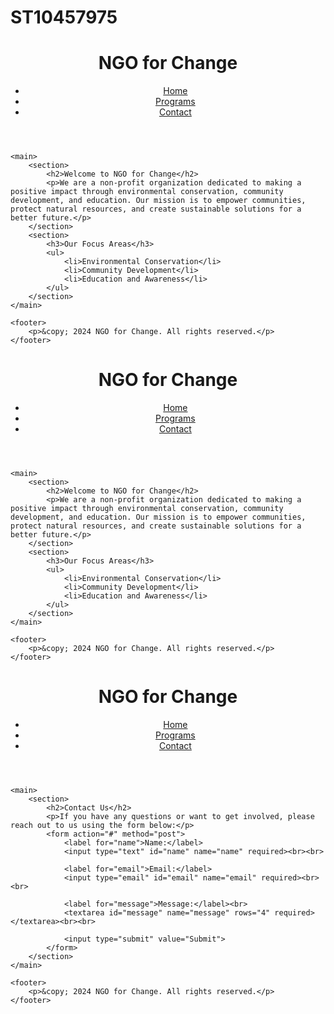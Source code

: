 # ST10457975

<!DOCTYPE html>
<html lang="en">
<head>
    <meta charset="UTF-8">
    <meta name="viewport" content="width=device-width, initial-scale=1.0">
    <title>NGO for Change - Home</title>
    <link rel="stylesheet" href="styles.css">
</head>
<body>
    <header>
        <h1>NGO for Change</h1>
        <nav>
            <ul>
                <li><a href="index.html">Home</a></li>
                <li><a href="programs.html">Programs</a></li>
                <li><a href="contact.html">Contact</a></li>
            </ul>
        </nav>
    </header>
    
    <main>
        <section>
            <h2>Welcome to NGO for Change</h2>
            <p>We are a non-profit organization dedicated to making a positive impact through environmental conservation, community development, and education. Our mission is to empower communities, protect natural resources, and create sustainable solutions for a better future.</p>
        </section>
        <section>
            <h3>Our Focus Areas</h3>
            <ul>
                <li>Environmental Conservation</li>
                <li>Community Development</li>
                <li>Education and Awareness</li>
            </ul>
        </section>
    </main>

    <footer>
        <p>&copy; 2024 NGO for Change. All rights reserved.</p>
    </footer>
</body>
</html>

<!DOCTYPE html>
<html lang="en">
<head>
    <meta charset="UTF-8">
    <meta name="viewport" content="width=device-width, initial-scale=1.0">
    <title>NGO for Change - Home</title>
    <link rel="stylesheet" href="styles.css">
</head>
<body>
    <header>
        <h1>NGO for Change</h1>
        <nav>
            <ul>
                <li><a href="index.html">Home</a></li>
                <li><a href="programs.html">Programs</a></li>
                <li><a href="contact.html">Contact</a></li>
            </ul>
        </nav>
    </header>
    
    <main>
        <section>
            <h2>Welcome to NGO for Change</h2>
            <p>We are a non-profit organization dedicated to making a positive impact through environmental conservation, community development, and education. Our mission is to empower communities, protect natural resources, and create sustainable solutions for a better future.</p>
        </section>
        <section>
            <h3>Our Focus Areas</h3>
            <ul>
                <li>Environmental Conservation</li>
                <li>Community Development</li>
                <li>Education and Awareness</li>
            </ul>
        </section>
    </main>

    <footer>
        <p>&copy; 2024 NGO for Change. All rights reserved.</p>
    </footer>
</body>
</html>

<!DOCTYPE html>
<html lang="en">
<head>
    <meta charset="UTF-8">
    <meta name="viewport" content="width=device-width, initial-scale=1.0">
    <title>NGO for Change - Contact</title>
    <link rel="stylesheet" href="styles.css">
</head>
<body>
    <header>
        <h1>NGO for Change</h1>
        <nav>
            <ul>
                <li><a href="index.html">Home</a></li>
                <li><a href="programs.html">Programs</a></li>
                <li><a href="contact.html">Contact</a></li>
            </ul>
        </nav>
    </header>
    
    <main>
        <section>
            <h2>Contact Us</h2>
            <p>If you have any questions or want to get involved, please reach out to us using the form below:</p>
            <form action="#" method="post">
                <label for="name">Name:</label>
                <input type="text" id="name" name="name" required><br><br>
                
                <label for="email">Email:</label>
                <input type="email" id="email" name="email" required><br><br>
                
                <label for="message">Message:</label><br>
                <textarea id="message" name="message" rows="4" required></textarea><br><br>
                
                <input type="submit" value="Submit">
            </form>
        </section>
    </main>

    <footer>
        <p>&copy; 2024 NGO for Change. All rights reserved.</p>
    </footer>
</body>
</html>

